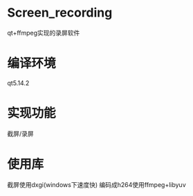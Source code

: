 # Screen_recording
qt+ffmpeg实现的录屏软件
# 编译环境
qt5.14.2 
# 实现功能
截屏/录屏
# 使用库
截屏使用dxgi(windows下速度快)
编码成h264使用ffmpeg+libyuv


